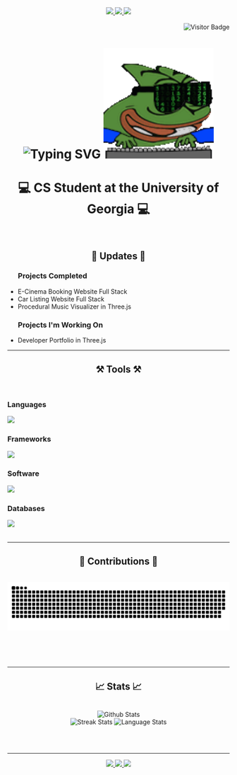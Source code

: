 <div align="center"> 
  <a href="mailto:gwhetsel2020@gmail.com">
    <img src="https://img.shields.io/badge/Gmail-D14836?style=for-the-badge&logo=gmail&logoColor=white" />
  </a>
  <a href="https://www.linkedin.com/in/grahamwhetsel/" target="_blank">
    <img src="https://img.shields.io/badge/LinkedIn-0077B5?style=for-the-badge&logo=linkedin&logoColor=white" target="_blank" />
  </a>
  <a href="https://gwhetsel.github.io/cv" target="_blank">
     <img src="https://img.shields.io/badge/Portfolio-FF5722?style=for-the-badge&logo=todoist&logoColor=white" target="_blank" />
  </a>
</div>

<br>

<div align="right">
  <img src="https://api.visitorbadge.io/api/VisitorHit?user=gwhetself&repo=github-visitors-badge&countColor=green" alt="Visitor Badge" />
</div>

<h1 align="center">
  <img src="https://readme-typing-svg.herokuapp.com?font=Anonymous+Pro&weight=500&size=50&duration=50&pause=100&color=02F77A&background=5A5A5A2F&center=true&width=1000&height=250&lines=%7C;%7C;W%7C;We%7C;Wel%7C;Welc%7C;Welco%7C;Welcom%7C;Welcome%7C;Welcome+%7C;Welcome+T%7C;Welcome+To%7C;Welcome+To+%7C;Welcome+To+Gr%7C;Welcome+To+Gra%7C;Welcome+To+Grah%7C;Welcome+To+Graha%7C;Welcome+To+Graham%7C;Welcome+To+Graham'%7C;Welcome+To+Graham's%7C;Welcome+To+Graham's+%7C;Welcome+To+Graham's+G%7C;Welcome+To+Graham's+Gi%7C;Welcome+To+Graham's+Git%7C;Welcome+To+Graham's+GitH%7C;Welcome+To+Graham's+GitHu%7C;Welcome+To+Graham's+GitHub%7C" alt="Typing SVG" />
  <img src="./pepega-hackermans.gif" alt="Hackermans GIF" width="250" height="250"/>
</h1>
<div align="center">
<h1>💻 CS Student at the University of Georgia 💻</h1>
</div>

<br>

<h2 align="center">🚀 Updates 🚀</h2>
<div align="left">
  
  <ul> <h3> Projects Completed </h3>
    <li> E-Cinema Booking Website Full Stack</li>
    <li> Car Listing Website Full Stack</li>
    <li> Procedural Music Visualizer in Three.js </li>
  </ul>
  
  <ul> <h3> Projects I'm Working On </h3>
    <li> Developer Portfolio in Three.js </li>
  </ul>

</div>

<hr/>
 
<h2 align="center">⚒️ Tools ⚒️</h2>
<br/>
<div align="left">
    <h3> Languages </h3>
    <img src="https://skillicons.dev/icons?i=java,c,cs,cpp,html,css,js,ts,lua" />
    <h3> Frameworks </h3>
    <img src="https://skillicons.dev/icons?i=nodejs,threejs,react" />
    <h3> Software </h3>
    <img src="https://skillicons.dev/icons?i=git,vscode,webstorm,eclipse,emacs,unity,unreal,blender" />
    <h3> Databases </h3>
    <img src="https://skillicons.dev/icons?i=mysql,mongodb" />
    <br>
</div>

<br/>
<hr/>

<div align="center">
  <h2>🧩 Contributions 🧩</h2>
  <br>
  <img alt="Snake" src="https://raw.githubusercontent.com/gwhetsel/gwhetsel/output/github-contribution-grid-snake.svg" />
  
  <br/><br/><br/>
</div>

<hr/>

<h2 align="center">📈 Stats 📈</h2>
<br>
<div align=center>
  <img width=400 src="https://github-readme-stats-salesp07.vercel.app/api?username=gwhetsel&count_private=true&show_icons=true&theme=gotham&rank_icon=github&border_radius=10" alt="Github Stats" />
  <br>
  <img width=400 src="https://github-readme-streak-stats-salesp07.vercel.app/?user=gwhetsel&count_private=true&show_icons=true&theme=gotham&rank_icon=github&border_radius=10" alt="Streak Stats"/>
  <img width=400 src="https://github-readme-stats-salesp07.vercel.app/api/top-langs/?username=gwhetsel&hide=HTML&langs_count=8&layout=compact&theme=gotham&border_radius=10&size_weight=0.5&count_weight=0.5&exclude_repo=github-readme-stats" alt="Language Stats" />
</div>

<br/><br/>

<hr/>
<div align="center"> 
  <a href="mailto:gwhetsel2020@gmail.com">
    <img src="https://img.shields.io/badge/Gmail-D14836?style=for-the-badge&logo=gmail&logoColor=white" />
  </a>
  <a href="https://www.linkedin.com/in/grahamwhetsel/" target="_blank">
    <img src="https://img.shields.io/badge/LinkedIn-0077B5?style=for-the-badge&logo=linkedin&logoColor=white" target="_blank" />
  </a>
  <a href="https://gwhetsel.github.io/cv" target="_blank">
     <img src="https://img.shields.io/badge/Portfolio-FF5722?style=for-the-badge&logo=todoist&logoColor=white" target="_blank" />
  </a>
</div>
